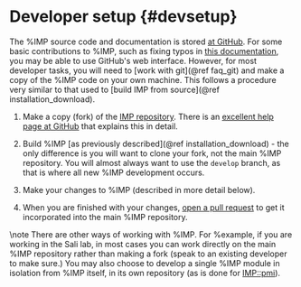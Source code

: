 Developer setup {#devsetup}
===============

The %IMP source code and documentation is stored
[at GitHub](https://github.com/salilab/imp). For some basic contributions
to %IMP, such as fixing typos in
[this documentation](https://github.com/salilab/imp/tree/develop/doc/manual),
you may be able to use GitHub's web interface. However, for most developer
tasks, you will need to [work with git](@ref faq_git) and make a copy of the
%IMP code on your own machine. This follows a procedure very similar to that
used to [build IMP from source](@ref installation_download).

 1. Make a copy (fork) of the [IMP repository](https://github.com/salilab/imp).
    There is an [excellent help page at GitHub](https://help.github.com/articles/fork-a-repo/)
    that explains this in detail.

 2. Build %IMP [as previously described](@ref installation_download) - the only
    difference is you will want to clone your fork, not the main %IMP
    repository. You will almost always want to use the `develop` branch, as that
    is where all new %IMP development occurs.

 3. Make your changes to %IMP (described in more detail below).

 4. When you are finished with your changes,
    [open a pull request](https://help.github.com/articles/using-pull-requests/)
    to get it incorporated into the main %IMP repository.

\note There are other ways of working with %IMP. For %example, if you are
      working in the Sali lab, in most cases you can work directly on the
      main %IMP repository rather than making a fork (speak to an existing
      developer to make sure.) You may also choose to develop a single %IMP
      module in isolation from %IMP itself, in its own repository (as is
      done for [IMP::pmi](https://github.com/salilab/pmi)).
